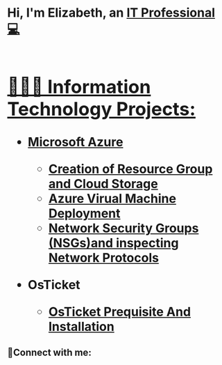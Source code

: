 <h1>Hi, I'm Elizabeth, an <a href="https://linkedin.com/in/ElizabethOnas">IT Professional 💻 <h1>
<h2> 👩🏽‍💻  Information Technology Projects:</h2>

- <b>Microsoft Azure</b>
  - [Creation of Resource Group and Cloud Storage](https://github.com/elizabethonas/microsoft-azure-resource-group-and-cloud-storage)
  - [Azure Virual Machine Deployment](https://github.com/elizabethonas/azure-virtual-machine-deployment)
  - [Network Security Groups (NSGs)and inspecting Network Protocols](https://github.com/elizabethonas/network-security-groups-nsgs-and-inspecting-network-protocol)
  
-  <b>OsTicket</b>
    - [OsTicket Prequisite And Installation](https://github.com/ELIZABETHONAS/OsTicket-Prequisite-And-Installation)

<h2>🤳Connect with me:</h2>


[linkedin]: https://www.linkedin.com/feed/?trk=nav_logo

